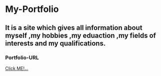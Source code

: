 # My-Portfolio
## It is a site which gives all information about myself ,my hobbies ,my eduaction ,my fields of interests and my qualifications.

### Portfolio-URL
[Click ME!...](https://manik410.github.io/My-Portfolio/)
